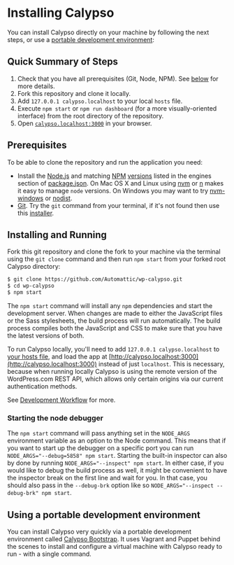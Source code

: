 # Installing Calypso

You can install Calypso directly on your machine by following the next steps, or use a [portable development environment](install.md#using-a-portable-development-environment):

## Quick Summary of Steps

1.	Check that you have all prerequisites (Git, Node, NPM). See [below](install.md#prerequisites) for more details.
2.	Fork this repository and clone it locally.
3.	Add `127.0.0.1 calypso.localhost` to your local `hosts` file.
4.	Execute `npm start` or `npm run dashboard` (for a more visually-oriented interface) from the root directory of the repository.
5.	Open [`calypso.localhost:3000`](http://calypso.localhost:3000/) in your browser.

## Prerequisites

To be able to clone the repository and run the application you need:

-	Install the [Node.js](http://nodejs.org/) and matching [NPM](https://www.npmjs.com/) [versions](https://nodejs.org/en/download/releases/) listed in the engines section of [package.json](https://github.com/Automattic/wp-calypso/blob/master/package.json). On Mac OS X and Linux using [nvm](https://github.com/creationix/nvm) or [n](https://github.com/tj/n) makes it easy to manage `node` versions. On Windows you may want to try [nvm-windows](https://github.com/coreybutler/nvm-windows) or [nodist](https://github.com/marcelklehr/nodist).
-	[Git](http://git-scm.com/). Try the `git` command from your terminal, if it's not found then use this [installer](http://git-scm.com/download/).

## Installing and Running

Fork this git repository and clone the fork to your machine via the terminal using the `git clone` command and then run `npm start` from your forked root Calypso directory:

```bash
$ git clone https://github.com/Automattic/wp-calypso.git
$ cd wp-calypso
$ npm start
```

The `npm start` command will install any `npm` dependencies and start the development server. When changes are made to either the JavaScript files or the Sass stylesheets, the build process will run automatically. The build process compiles both the JavaScript and CSS to make sure that you have the latest versions of both.

To run Calypso locally, you'll need to add `127.0.0.1 calypso.localhost` to [your hosts file](http://www.howtogeek.com/howto/27350/beginner-geek-how-to-edit-your-hosts-file/), and load the app at [http://calypso.localhost:3000](http://calypso.localhost:3000) instead of just `localhost`. This is necessary, because when running locally Calypso is using the remote version of the WordPress.com REST API, which allows only certain origins via our current authentication methods.

See [Development Workflow](../docs/development-workflow.md) for more.

### Starting the node debugger

The `npm start` command will pass anything set in the `NODE_ARGS` environment variable as an option to the Node command.  This means that if you want to start up the debugger on a specific port you can run `NODE_ARGS="--debug=5858" npm start`.  Starting the built-in inspector can also by done by running `NODE_ARGS="--inspect" npm start`.  In either case, if you would like to debug the build process as well, it might be convenient to have the inspector break on the first line and wait for you.  In that case, you should also pass in the `--debug-brk` option like so `NODE_ARGS="--inspect --debug-brk" npm start`.

## Using a portable development environment

You can install Calypso very quickly via a portable development environment called [Calypso Bootstrap](https://github.com/Automattic/wp-calypso-bootstrap). It uses Vagrant and Puppet behind the scenes to install and configure a virtual machine with Calypso ready to run - with a single command.
